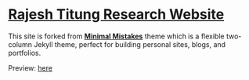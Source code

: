 # [Rajesh Titung Research Website](https://rtitung95.github.io/)

This site is forked from **[Minimal Mistakes](http://mmistakes.github.io/minimal-mistakes)** theme which is a flexible two-column Jekyll theme, perfect for building personal sites, blogs, and portfolios. 

Preview: [here](https://rtitung95.github.io/)
